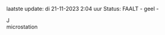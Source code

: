 laatste update: 
di 21-11-2023  2:04   uur 
Status: FAALT - geel - 
<div class="service R">J</div><div class="service Y">microstation</div>